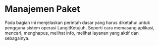 # Manajemen Paket

Pada bagian ini menjelaskan perintah dasar yang harus diketahui untuk pengguna sistem operasi LangitKetujuh. Seperti cara memasang aplikasi, mencari, menghapus, melihat info, melihat layanan yang aktif dan sebagainya.
